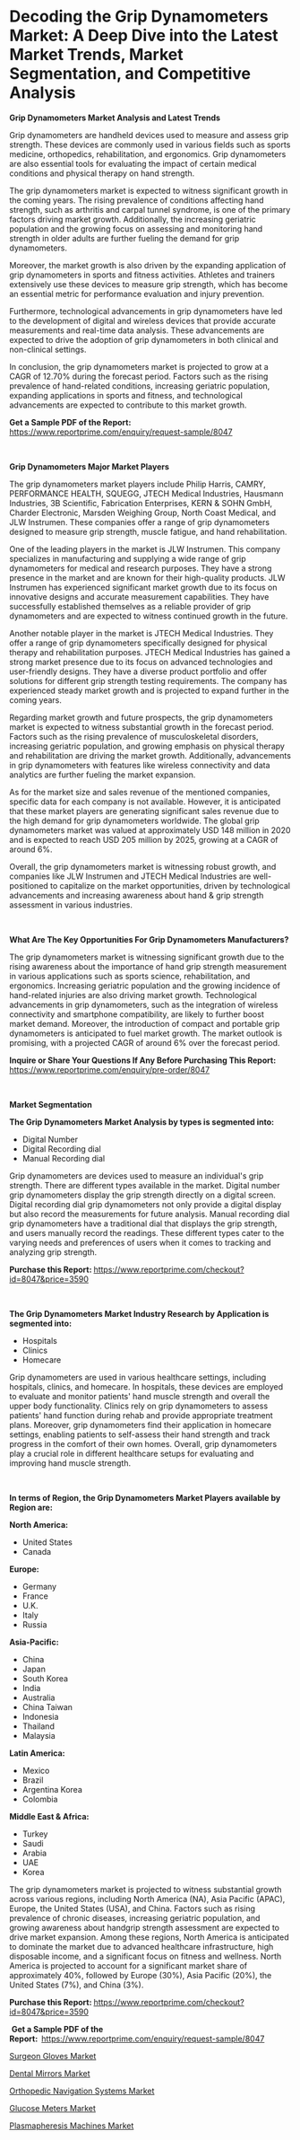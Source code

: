 <p><h1>Decoding the Grip Dynamometers Market: A Deep Dive into the Latest Market Trends, Market Segmentation, and Competitive Analysis</h1></p><p><strong>Grip Dynamometers Market Analysis and Latest Trends</strong></p>
<p><p>Grip dynamometers are handheld devices used to measure and assess grip strength. These devices are commonly used in various fields such as sports medicine, orthopedics, rehabilitation, and ergonomics. Grip dynamometers are also essential tools for evaluating the impact of certain medical conditions and physical therapy on hand strength.</p><p>The grip dynamometers market is expected to witness significant growth in the coming years. The rising prevalence of conditions affecting hand strength, such as arthritis and carpal tunnel syndrome, is one of the primary factors driving market growth. Additionally, the increasing geriatric population and the growing focus on assessing and monitoring hand strength in older adults are further fueling the demand for grip dynamometers.</p><p>Moreover, the market growth is also driven by the expanding application of grip dynamometers in sports and fitness activities. Athletes and trainers extensively use these devices to measure grip strength, which has become an essential metric for performance evaluation and injury prevention.</p><p>Furthermore, technological advancements in grip dynamometers have led to the development of digital and wireless devices that provide accurate measurements and real-time data analysis. These advancements are expected to drive the adoption of grip dynamometers in both clinical and non-clinical settings.</p><p>In conclusion, the grip dynamometers market is projected to grow at a CAGR of 12.70% during the forecast period. Factors such as the rising prevalence of hand-related conditions, increasing geriatric population, expanding applications in sports and fitness, and technological advancements are expected to contribute to this market growth.</p></p>
<p><strong>Get a Sample PDF of the Report:&nbsp;</strong> <a href="https://www.reportprime.com/enquiry/request-sample/8047">https://www.reportprime.com/enquiry/request-sample/8047</a></p>
<p>&nbsp;</p>
<p><strong>Grip Dynamometers Major Market Players</strong></p>
<p><p>The grip dynamometers market players include Philip Harris, CAMRY, PERFORMANCE HEALTH, SQUEGG, JTECH Medical Industries, Hausmann Industries, 3B Scientific, Fabrication Enterprises, KERN & SOHN GmbH, Charder Electronic, Marsden Weighing Group, North Coast Medical, and JLW Instrumen. These companies offer a range of grip dynamometers designed to measure grip strength, muscle fatigue, and hand rehabilitation.</p><p>One of the leading players in the market is JLW Instrumen. This company specializes in manufacturing and supplying a wide range of grip dynamometers for medical and research purposes. They have a strong presence in the market and are known for their high-quality products. JLW Instrumen has experienced significant market growth due to its focus on innovative designs and accurate measurement capabilities. They have successfully established themselves as a reliable provider of grip dynamometers and are expected to witness continued growth in the future.</p><p>Another notable player in the market is JTECH Medical Industries. They offer a range of grip dynamometers specifically designed for physical therapy and rehabilitation purposes. JTECH Medical Industries has gained a strong market presence due to its focus on advanced technologies and user-friendly designs. They have a diverse product portfolio and offer solutions for different grip strength testing requirements. The company has experienced steady market growth and is projected to expand further in the coming years.</p><p>Regarding market growth and future prospects, the grip dynamometers market is expected to witness substantial growth in the forecast period. Factors such as the rising prevalence of musculoskeletal disorders, increasing geriatric population, and growing emphasis on physical therapy and rehabilitation are driving the market growth. Additionally, advancements in grip dynamometers with features like wireless connectivity and data analytics are further fueling the market expansion.</p><p>As for the market size and sales revenue of the mentioned companies, specific data for each company is not available. However, it is anticipated that these market players are generating significant sales revenue due to the high demand for grip dynamometers worldwide. The global grip dynamometers market was valued at approximately USD 148 million in 2020 and is expected to reach USD 205 million by 2025, growing at a CAGR of around 6%.</p><p>Overall, the grip dynamometers market is witnessing robust growth, and companies like JLW Instrumen and JTECH Medical Industries are well-positioned to capitalize on the market opportunities, driven by technological advancements and increasing awareness about hand & grip strength assessment in various industries.</p></p>
<p>&nbsp;</p>
<p><strong>What Are The Key Opportunities For Grip Dynamometers Manufacturers?</strong></p>
<p><p>The grip dynamometers market is witnessing significant growth due to the rising awareness about the importance of hand grip strength measurement in various applications such as sports science, rehabilitation, and ergonomics. Increasing geriatric population and the growing incidence of hand-related injuries are also driving market growth. Technological advancements in grip dynamometers, such as the integration of wireless connectivity and smartphone compatibility, are likely to further boost market demand. Moreover, the introduction of compact and portable grip dynamometers is anticipated to fuel market growth. The market outlook is promising, with a projected CAGR of around 6% over the forecast period.</p></p>
<p><strong>Inquire or Share Your Questions If Any Before Purchasing This Report:</strong> <a href="https://www.reportprime.com/enquiry/pre-order/8047">https://www.reportprime.com/enquiry/pre-order/8047</a></p>
<p>&nbsp;</p>
<p><strong>Market Segmentation</strong></p>
<p><strong>The Grip Dynamometers Market Analysis by types is segmented into:</strong></p>
<p><ul><li>Digital Number</li><li>Digital Recording dial</li><li>Manual Recording dial</li></ul></p>
<p><p>Grip dynamometers are devices used to measure an individual's grip strength. There are different types available in the market. Digital number grip dynamometers display the grip strength directly on a digital screen. Digital recording dial grip dynamometers not only provide a digital display but also record the measurements for future analysis. Manual recording dial grip dynamometers have a traditional dial that displays the grip strength, and users manually record the readings. These different types cater to the varying needs and preferences of users when it comes to tracking and analyzing grip strength.</p></p>
<p><strong>Purchase this Report:&nbsp;</strong><a href="https://www.reportprime.com/checkout?id=8047&price=3590">https://www.reportprime.com/checkout?id=8047&price=3590</a></p>
<p>&nbsp;</p>
<p><strong>The Grip Dynamometers Market Industry Research by Application is segmented into:</strong></p>
<p><ul><li>Hospitals</li><li>Clinics</li><li>Homecare</li></ul></p>
<p><p>Grip dynamometers are used in various healthcare settings, including hospitals, clinics, and homecare. In hospitals, these devices are employed to evaluate and monitor patients' hand muscle strength and overall the upper body functionality. Clinics rely on grip dynamometers to assess patients' hand function during rehab and provide appropriate treatment plans. Moreover, grip dynamometers find their application in homecare settings, enabling patients to self-assess their hand strength and track progress in the comfort of their own homes. Overall, grip dynamometers play a crucial role in different healthcare setups for evaluating and improving hand muscle strength.</p></p>
<p>&nbsp;</p>
<p><strong>In terms of Region, the Grip Dynamometers Market Players available by Region are:</strong></p>
<p>
    <p> <strong> North America: </strong>
        <ul>
            <li>United States</li>
            <li>Canada</li>
        </ul>
        </p> 
    <p> <strong> Europe: </strong>
        <ul>
            <li>Germany</li>
            <li>France</li>
            <li>U.K.</li>
            <li>Italy</li>
            <li>Russia</li>
        </ul>
        </p> 
    <p> <strong> Asia-Pacific: </strong>
        <ul>
            <li>China</li>
            <li>Japan</li>
            <li>South Korea</li>
            <li>India</li>
            <li>Australia</li>
            <li>China Taiwan</li>
            <li>Indonesia</li>
            <li>Thailand</li>
            <li>Malaysia</li>
        </ul>
        </p> 
    <p> <strong> Latin America: </strong>
        <ul>
            <li>Mexico</li>
            <li>Brazil</li>
            <li>Argentina Korea</li>
            <li>Colombia</li>
        </ul>
        </p> 
    <p> <strong> Middle East & Africa: </strong>
        <ul>
            <li>Turkey</li>
            <li>Saudi</li>
            <li>Arabia</li>
            <li>UAE</li>
            <li>Korea</li>
        </ul>
    </p>
    </p>
<p><p>The grip dynamometers market is projected to witness substantial growth across various regions, including North America (NA), Asia Pacific (APAC), Europe, the United States (USA), and China. Factors such as rising prevalence of chronic diseases, increasing geriatric population, and growing awareness about handgrip strength assessment are expected to drive market expansion. Among these regions, North America is anticipated to dominate the market due to advanced healthcare infrastructure, high disposable income, and a significant focus on fitness and wellness. North America is projected to account for a significant market share of approximately 40%, followed by Europe (30%), Asia Pacific (20%), the United States (7%), and China (3%).</p></p>
<p><strong>Purchase this Report: </strong><a href="https://www.reportprime.com/checkout?id=8047&price=3590">https://www.reportprime.com/checkout?id=8047&price=3590</a></p>
<p>&nbsp;<strong>Get a Sample PDF of the Report:&nbsp;&nbsp;</strong><a href="https://www.reportprime.com/enquiry/request-sample/8047">https://www.reportprime.com/enquiry/request-sample/8047</a></p>
<p><strong></strong></p>
<p><p><a href="https://github.com/ambrozg/Market-Research-Report-List-2/blob/main/surgeon-gloves-market.md">Surgeon Gloves Market</a></p><p><a href="https://github.com/scarol104/Market-Research-Report-List-2/blob/main/dental-mirrors-market.md">Dental Mirrors Market</a></p><p><a href="https://github.com/maliyahmorrow6654/Market-Research-Report-List-2/blob/main/orthopedic-navigation-systems-market.md">Orthopedic Navigation Systems Market</a></p><p><a href="https://github.com/dzharov81/Market-Research-Report-List-2/blob/main/glucose-meters-market.md">Glucose Meters Market</a></p><p><a href="https://github.com/deliacustodio40/Market-Research-Report-List-2/blob/main/plasmapheresis-machines-market.md">Plasmapheresis Machines Market</a></p></p>